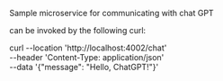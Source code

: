 Sample microservice for communicating with chat GPT 

can be invoked by the following curl:

curl --location 'http://localhost:4002/chat' \
--header 'Content-Type: application/json' \
--data '{"message": "Hello, ChatGPT!"}'